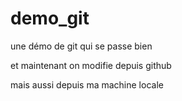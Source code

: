 # demo_git
une démo de git qui se passe bien


et maintenant on modifie depuis github

mais aussi depuis ma machine locale
